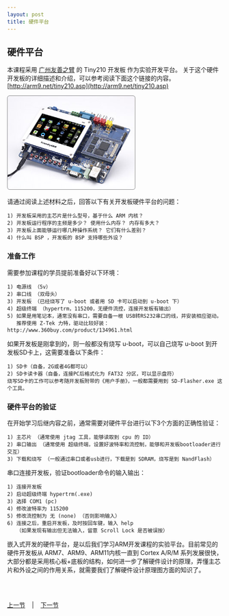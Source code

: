 ```yaml
---
layout: post
title: 硬件平台 
---
```


## 硬件平台 ##

本课程采用 [广州友善之臂](http://arm9.net) 的 Tiny210 开发板 作为实验开发平台。 关于这个硬件开发板的详细描述和介绍，可以参考阅读下面这个链接的内容。
[http://arm9.net/tiny210.asp](http://arm9.net/tiny210.asp)  

<div class="figures"> <img src="../figures/LASO-tiny210-433.jpg" /> </div>

请通过阅读上述材料之后，回答以下有关开发板硬件平台的问题：

	1) 开发板采用的主芯片是什么型号，基于什么 ARM 内核？
	2) 开发板运行程序的主频是多少？ 使用什么内存？ 内存有多大？ 
	3) 开发板上面能够运行哪几种操作系统？ 它们有什么差别？
	4) 什么叫 BSP ，开发板的 BSP 支持哪些外设？

### 准备工作
需要参加课程的学员提前准备好以下环境：

	1) 电源线 （5v）
	2) 串口线 （双母头）
	3) 开发板 （已经烧写了 u-boot 或者用 SD 卡可以启动到 u-boot 下）
	4) 超级终端 （hypertrm，115200，无硬件流控，连接开发板有输出）
	5) 如果是用笔记本，通常没有串口，需要自备一根 USB转RS232串口的线，并安装相应驱动。
	   推荐使用 Z-Tek 力特，驱动比较好装： http://www.360buy.com/product/134961.html

如果开发板是刚拿到的，则一般都没有烧写 u-boot，可以自己烧写 u-boot 到开发板SD卡上，这需要准备以下条件：

	1) SD卡（自备，2G或者4G都可以）
	2) SD卡读卡器（自备，连接PC后格式化为 FAT32 分区，可以显示盘符）	
	烧写SD卡的工作可以参考随开发板附带的《用户手册》，一般都需要用到 SD-Flasher.exe 这个工具。
	
	
### 硬件平台的验证
在开始学习后继内容之前，通常需要对硬件平台进行以下3个方面的正确性验证：

	1) 主芯片 （通常使用 jtag 工具，能够读取到 cpu 的 ID）
	2) 串口输出 （通常使用 超级终端，设置好波特率和流控制，能够和开发板bootloader进行交互）
	3) 下载和烧写 （一般通过串口或者usb进行，下载是到 SDRAM，烧写是到 NandFlash）

串口连接开发板，验证bootloader命令的输入输出：

	1) 连接开发板
	2) 启动超级终端 hypertrm(.exe)
	3) 选择 COM1 (pc)
	4) 修改波特率为 115200
	5) 修改流控制为 无 (none) （否则影响输入）
	6) 连接之后，重启开发板，及时按回车键，输入 help
	   （如果发现有输出但无法输入，留意 Scroll Lock 是否被误按）


嵌入式开发的硬件平台，是以后我们学习ARM开发课程的实验平台。目前常见的硬件开发板从 ARM7、ARM9、ARM11内核一直到 Cortex A/R/M 系列发展很快，大部分都是采用核心板+底板的结构，如何进一步了解硬件设计的原理，弄懂主芯片和外设之间的作用关系，就需要我们了解硬件设计原理图方面的知识了。

<br> <br> 
<div> <a href="chp0-1.html">上一节</a> &nbsp;&nbsp; | &nbsp;&nbsp; <a href="chp1-2.html">下一节</a> </div> <br> <br>